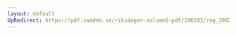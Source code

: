 ```yaml
---
layout: default
UpRedirect: https://pdf.swedeb.se/riksdagen-volumeG-pdf/200203/reg_200203/reg_200203_0043.pdf
---
```

